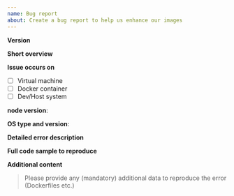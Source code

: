 ```yaml
---
name: Bug report
about: Create a bug report to help us enhance our images
---
```


**Version**

**Short overview**

**Issue occurs on**

- [ ] Virtual machine
- [ ] Docker container
- [ ] Dev/Host system

**node version**:

**OS type and version**:

**Detailed error description**

**Full code sample to reproduce**

**Additional content**

> Please provide any (mandatory) additional data to reproduce the error (Dockerfiles etc.)
